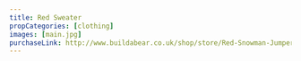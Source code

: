 ```yaml
---
title: Red Sweater
propCategories: [clothing]
images: [main.jpg]
purchaseLink: http://www.buildabear.co.uk/shop/store/Red-Snowman-Jumper/productId=prod11550040
---
```

